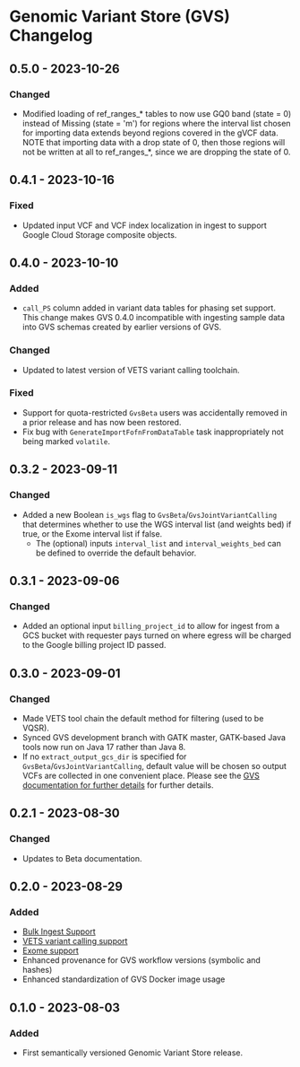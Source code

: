# Genomic Variant Store (GVS) Changelog

## 0.5.0 - 2023-10-26

### Changed

- Modified loading of ref_ranges_* tables to now use GQ0 band (state = 0) instead of Missing (state = 'm') for regions where the interval list chosen for importing data extends beyond regions covered in the gVCF data. NOTE that importing data with a drop state of 0, then those regions will not be written at all to ref_ranges_*, since we are dropping the state of 0.

## 0.4.1 - 2023-10-16

### Fixed

- Updated input VCF and VCF index localization in ingest to support Google Cloud Storage composite objects.

## 0.4.0 - 2023-10-10

### Added

- `call_PS` column added in variant data tables for phasing set support. This change makes GVS 0.4.0 incompatible with ingesting sample data into GVS schemas created by earlier versions of GVS.

### Changed

- Updated to latest version of VETS variant calling toolchain.

### Fixed

- Support for quota-restricted `GvsBeta` users was accidentally removed in a prior release and has now been restored.
- Fix bug with `GenerateImportFofnFromDataTable` task inappropriately not being marked `volatile`.

## 0.3.2 - 2023-09-11

### Changed

- Added a new Boolean `is_wgs` flag to `GvsBeta`/`GvsJointVariantCalling` that determines whether to use the WGS interval list (and weights bed) if true, or the Exome interval list if false.
  - The (optional) inputs `interval_list` and `interval_weights_bed` can be defined to override the default behavior.

## 0.3.1 - 2023-09-06

### Changed

- Added an optional input `billing_project_id` to allow for ingest from a GCS bucket with requester pays turned on where egress will be charged to the Google billing project ID passed.

## 0.3.0 - 2023-09-01

### Changed

- Made VETS tool chain the default method for filtering (used to be VQSR).
- Synced GVS development branch with GATK master, GATK-based Java tools now run on Java 17 rather than Java 8.
- If no `extract_output_gcs_dir` is specified for `GvsBeta`/`GvsJointVariantCalling`, default value will be chosen so output VCFs are collected in one convenient place. Please see the [GVS documentation for further details](../beta_docs/gvs-overview.md#input-descriptions) for further details.

## 0.2.1 - 2023-08-30

### Changed

- Updates to Beta documentation.

## 0.2.0 - 2023-08-29

### Added

- [Bulk Ingest Support](./gvs-bulk-ingest-details.md)
- [VETS variant calling support](https://github.com/broadinstitute/gatk/blob/ah_var_store/scripts/variantstore/docs/release_notes/VETS_Release.pdf)
- [Exome support](./RUNNING_EXOMES_ON_GVS.md)
- Enhanced provenance for GVS workflow versions (symbolic and hashes)
- Enhanced standardization of GVS Docker image usage


## 0.1.0 - 2023-08-03

### Added

- First semantically versioned Genomic Variant Store release.
